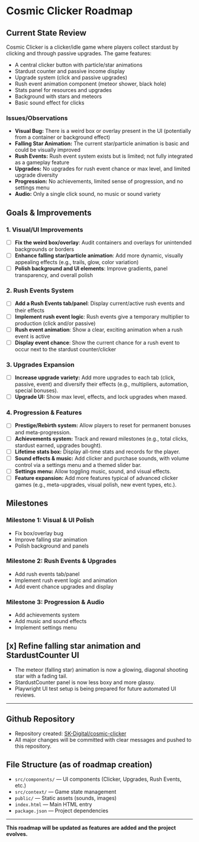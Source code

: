 # Cosmic Clicker Roadmap

## Current State Review

Cosmic Clicker is a clicker/idle game where players collect stardust by clicking and through passive upgrades. The game features:
- A central clicker button with particle/star animations
- Stardust counter and passive income display
- Upgrade system (click and passive upgrades)
- Rush event animation component (meteor shower, black hole)
- Stats panel for resources and upgrades
- Background with stars and meteors
- Basic sound effect for clicks

### Issues/Observations
- **Visual Bug:** There is a weird box or overlay present in the UI (potentially from a container or background effect)
- **Falling Star Animation:** The current star/particle animation is basic and could be visually improved
- **Rush Events:** Rush event system exists but is limited; not fully integrated as a gameplay feature
- **Upgrades:** No upgrades for rush event chance or max level, and limited upgrade diversity
- **Progression:** No achievements, limited sense of progression, and no settings menu
- **Audio:** Only a single click sound, no music or sound variety

## Goals & Improvements

### 1. Visual/UI Improvements
- [ ] **Fix the weird box/overlay**: Audit containers and overlays for unintended backgrounds or borders
- [ ] **Enhance falling star/particle animation**: Add more dynamic, visually appealing effects (e.g., trails, glow, color variation)
- [ ] **Polish background and UI elements**: Improve gradients, panel transparency, and overall polish

### 2. Rush Events System
- [ ] **Add a Rush Events tab/panel**: Display current/active rush events and their effects
- [ ] **Implement rush event logic**: Rush events give a temporary multiplier to production (click and/or passive)
- [ ] **Rush event animation**: Show a clear, exciting animation when a rush event is active
- [ ] **Display event chance**: Show the current chance for a rush event to occur next to the stardust counter/clicker

### 3. Upgrades Expansion
- [ ] **Increase upgrade variety:** Add more upgrades to each tab (click, passive, event) and diversify their effects (e.g., multipliers, automation, special bonuses).
- [ ] **Upgrade UI:** Show max level, effects, and lock upgrades when maxed.

### 4. Progression & Features
- [ ] **Prestige/Rebirth system:** Allow players to reset for permanent bonuses and meta-progression.
- [ ] **Achievements system:** Track and reward milestones (e.g., total clicks, stardust earned, upgrades bought).
- [ ] **Lifetime stats box:** Display all-time stats and records for the player.
- [ ] **Sound effects & music:** Add clicker and purchase sounds, with volume control via a settings menu and a themed slider bar.
- [ ] **Settings menu:** Allow toggling music, sound, and visual effects.
- [ ] **Feature expansion:** Add more features typical of advanced clicker games (e.g., meta-upgrades, visual polish, new event types, etc.).

## Milestones

### Milestone 1: Visual & UI Polish
- Fix box/overlay bug
- Improve falling star animation
- Polish background and panels

### Milestone 2: Rush Events & Upgrades
- Add rush events tab/panel
- Implement rush event logic and animation
- Add event chance upgrades and display

### Milestone 3: Progression & Audio
- Add achievements system
- Add music and sound effects
- Implement settings menu

## [x] Refine falling star animation and StardustCounter UI
- The meteor (falling star) animation is now a glowing, diagonal shooting star with a fading tail.
- StardustCounter panel is now less boxy and more glassy.
- Playwright UI test setup is being prepared for future automated UI reviews.

---

## Github Repository
- Repository created: [SK-Digital/cosmic-clicker](https://github.com/SK-Digital/cosmic-clicker)
- All major changes will be committed with clear messages and pushed to this repository.

## File Structure (as of roadmap creation)

- `src/components/` — UI components (Clicker, Upgrades, Rush Events, etc.)
- `src/context/` — Game state management
- `public/` — Static assets (sounds, images)
- `index.html` — Main HTML entry
- `package.json` — Project dependencies

---

**This roadmap will be updated as features are added and the project evolves.** 